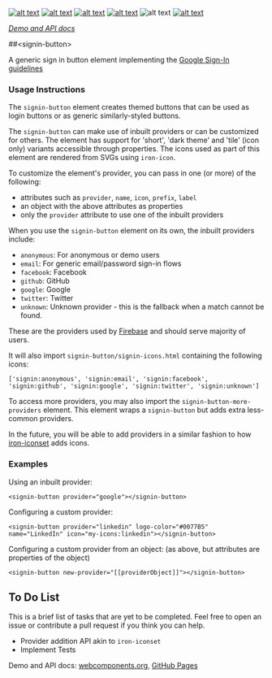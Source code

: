 [![alt text][shield-status]][link-repo] [![alt text][shield-production]][link-todo] [![alt text][shield-webc]][link-webc] [![alt text][shield-deps]][link-repo] ![alt text][shield-polymer] [![alt text][shield-license]][link-license]

_[Demo and API docs][link-webc]_

##&lt;signin-button&gt;

A generic sign in button element implementing the [Google Sign-In guidelines](https://developers.google.com/identity/sign-in/web/build-button)

### Usage Instructions

The `signin-button` element creates themed buttons that can be used as login
buttons or as generic similarly-styled buttons.

The `signin-button` can make use of inbuilt providers or can be customized for
others. The element has support for 'short', 'dark theme' and 'tile' (icon only)
variants accessible through properties. The icons used as part of this element
are rendered from SVGs using `iron-icon`.

To customize the element's provider, you can pass in one (or more) of the following:
- attributes such as `provider`, `name`, `icon`, `prefix`, `label`
- an object with the above attributes as properties
- only the `provider` attribute to use one of the inbuilt providers

When you use the `signin-button` element on its own, the inbuilt providers include:
- `anonymous`: For anonymous or demo users
- `email`: For generic email/password sign-in flows
- `facebook`: Facebook
- `github`: GitHub
- `google`: Google
- `twitter`: Twitter
- `unknown`: Unknown provider - this is the fallback when a match cannot be found.

These are the providers used by [Firebase](https://firebase.google.com/) and should
serve majority of users.

It will also import `signin-button/signin-icons.html` containing the following icons:
```
['signin:anonymous', 'signin:email', 'signin:facebook', 'signin:github', 'signin:google', 'signin:twitter', 'signin:unknown']
```

To access more providers, you may also import the `signin-button-more-providers`
element. This element wraps a `signin-button` but adds extra less-common providers.

In the future, you will be able to add providers in a similar fashion to how
[iron-iconset](https://www.webcomponents.org/element/PolymerElements/iron-iconset) adds icons.

### Examples

Using an inbuilt provider:
```
<signin-button provider="google"></signin-button>
```

Configuring a custom provider:
```
<signin-button provider="linkedin" logo-color="#0077B5" name="LinkedIn" icon="my-icons:linkedin"></signin-button>
```

Configuring a custom provider from an object: (as above, but attributes are properties of the object)
```
<signin-button new-provider="[[providerObject]]"></signin-button>
```

## To Do List
This is a brief list of tasks that are yet to be completed. Feel free to open an issue or contribute a pull request if you think you can help.
- Provider addition API akin to `iron-iconset`
- Implement Tests

Demo and API docs: [webcomponents.org][link-webc], [GitHub Pages][link-docs]

[link-docs]: https://samthecodingman.github.io/attr-item-behavior/
[link-license]: https://github.com/samthecodingman/attr-item-behavior/blob/master/LICENSE
[link-repo]: https://www.github.com/samthecodingman/attr-item-behavior
[link-todo]: https://www.github.com/samthecodingman/attr-item-behavior#to-do-list
[link-webc]: https://www.webcomponents.org/element/samthecodingman/attr-item-behavior
[shield-deps]: https://img.shields.io/badge/dependencies-polymer-green.svg "Dependencies: polymer"
[shield-license]: https://img.shields.io/badge/license-MIT-blue.svg "License: MIT"
[shield-polymer]: https://img.shields.io/badge/polymer%20version-1.0-yellow.svg "Polymer Version: 1.0"
[shield-production]: https://img.shields.io/badge/production--ready-no-red.svg "Production Ready: no"
[shield-status]: https://img.shields.io/badge/status-beta-yellow.svg "Status: beta"
[shield-webc]: https://img.shields.io/badge/webcomponents.org-published-blue.svg "Published on webcomponents.org"
